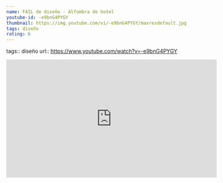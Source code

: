 ```yaml
---
name: FAIL de diseño - Alfombra de hotel
youtube-id: -e9bnG4PYGY
thumbnail: https://img.youtube.com/vi/-e9bnG4PYGY/maxresdefault.jpg
tags: diseño
rating: 6
---
```

tags:: diseño
url:: https://www.youtube.com/watch?v=-e9bnG4PYGY

<iframe width='560' height='315' src='https://www.youtube.com/embed/-e9bnG4PYGY' title='YouTube video player' frameborder='0' allow='accelerometer; autoplay; clipboard-write; encrypted-media; gyroscope; picture-in-picture; web-share' allowfullscreen></iframe>


